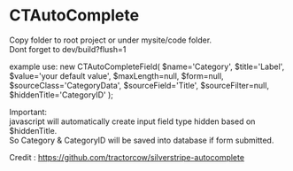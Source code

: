 CTAutoComplete
=========================

Copy folder to root project or under mysite/code folder.<br>
Dont forget to dev/build?flush=1<br>

example use:
new CTAutoCompleteField(
  $name='Category', 
  $title='Label', 
  $value='your default value', 
  $maxLength=null, $form=null, 
  $sourceClass='CategoryData', 
  $sourceField='Title', 
  $sourceFilter=null, 
  $hiddenTitle='CategoryID'
);

Important:<br>
javascript will automatically create input field type hidden based on $hiddenTitle.<br/>
So Category & CategoryID will be saved into database if form submitted.

Credit : https://github.com/tractorcow/silverstripe-autocomplete
